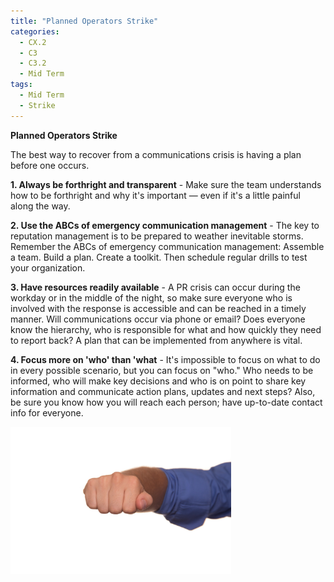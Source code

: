 ```yaml
---
title: "Planned Operators Strike"
categories:
  - CX.2
  - C3
  - C3.2
  - Mid Term
tags:
  - Mid Term
  - Strike
---
```


**Planned Operators Strike**

The best way to recover from a communications crisis is having a plan before one occurs.

**1. Always be forthright and transparent** - Make sure the team understands how to be forthright and why it's important — even if it's a little painful along the way.

**2.	Use the ABCs of emergency communication management** - The key to reputation management is to be prepared to weather inevitable storms. Remember the ABCs of emergency communication management: Assemble a team. Build a plan. Create a toolkit. Then schedule regular drills to test your organization.

**3. Have resources readily available** - A PR crisis can occur during the workday or in the middle of the night, so make sure everyone who is involved with the response is accessible and can be reached in a timely manner. Will communications occur via phone or email? Does everyone know the hierarchy, who is responsible for what and how quickly they need to report back? A plan that can be implemented from anywhere is vital.

**4. Focus more on 'who' than 'what** - It's impossible to focus on what to do in every possible scenario, but you can focus on "who." Who needs to be informed, who will make key decisions and who is on point to share key information and communicate action plans, updates and next steps? Also, be sure you know how you will reach each person; have up-to-date contact info for everyone.

<img src="https://raw.githubusercontent.com/ADOxx-org/DISRUPT-Knowledge-Base/master/assets/images/fist-424499_1920.jpg" width="70%" height="70%">

